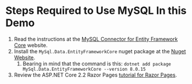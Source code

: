 # Steps Required to Use MySQL In this Demo

1. Read the instructions at the [MySQL Connector for Entity Framework Core](https://dev.mysql.com/doc/connector-net/en/connector-net-entityframework-core.html) website.
2. Install the `MySql.Data.EntityFrameworkCore` nuget package at the [Nuget Website](https://www.nuget.org/packages/MySql.Data.EntityFrameworkCore/).
    1. Bearing in mind that the command is this: `dotnet add package MySql.Data.EntityFrameworkCore --version 8.0.15`
3. Review the ASP.NET Core 2.2 Razor Pages [tutorial for Razor Pages](https://docs.microsoft.com/en-us/aspnet/core/tutorials/razor-pages/model?view=aspnetcore-2.2&tabs=visual-studio-code).